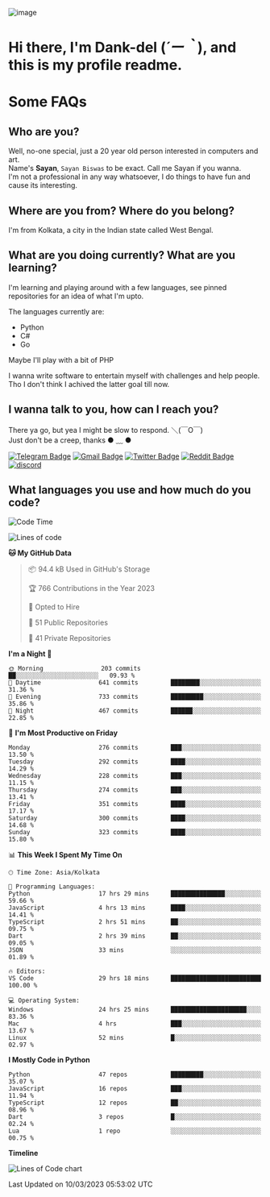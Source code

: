 ![image](https://user-images.githubusercontent.com/63096193/125182844-29f20800-e22f-11eb-8dc9-b0f2d29647bb.png)

# **Hi there, I'm Dank-del (*´ー｀*), and this is my profile readme.**
<!--  [![Profile views](https://gpvc.arturio.dev/dank-del)](https://github.com/dank-del) -->
# Some FAQs

## **Who are you?**

Well, no-one special, just a 20 year old person interested in computers and art. \
Name's **Sayan**, `Sayan Biswas` to be exact. Call me Sayan if you wanna. \
I'm not a professional in any way whatsoever, I do things to have fun and cause its interesting.

## **Where are you from? Where do you belong?**

I'm from Kolkata, a city in the Indian state called West Bengal.

## **What are you doing currently? What are you learning?**

I'm learning and playing around with a few languages, see pinned repositories for an idea of what I'm upto.

The languages currently are:

- Python
- C#
- Go

Maybe I'll play with a bit of PHP

I wanna write software to entertain myself with challenges and help people. \
Tho I don't think I achived the latter goal till now.

<!--## **Eww, I see a weeb profile.**

Can't help it, it's the best way to hide my face on this account
> Why do people hate weebs .-.

## **Cool, what more interests you?**

My interests are quite, weird. They're scattered all over the place. \
I've been fascinated by music and have studied it since the age of 6, I've performed on stage and on air but yeah now I've been away from that. I specialize in key instruments. \
Another thing that interests me is Media Production, aka, working with audio, video and broadcasting media.

> I just like art in general. also feeds the reason of me being obsessed with Japanese drawings (⋟ ﹏ ⋞)-->

## **I wanna talk to you, how can I reach you?**

There ya go, but yea I might be slow to respond. ＼(￣O￣) \
Just don't be a creep, thanks ● ﹏ ●

[![Telegram Badge](https://img.shields.io/badge/-dank_as_fuck-1ca0f1?style=flat-square&logo=telegram&logoColor=white&link=https://t.me/dank_as_fuck)](https://t.me/dank_as_fuck)
[![Gmail Badge](https://img.shields.io/badge/-sayan@asia.com-c14438?style=flat-square&logo=Gmail&logoColor=white&link=mailto:sayan@asia.com)](mailto:sayan@asia.com)
[![Twitter Badge](https://img.shields.io/twitter/follow/TheDankDel?style=social)](https://twitter.com/TheDankDel)
[![Reddit Badge](https://img.shields.io/reddit/user-karma/combined/dank_as_fuck_?style=social)](https://www.reddit.com/user/dank_as_fuck_/)
[![discord](https://discord-md-badge.vercel.app/api/shield/506536929152466945?style=social)](https://discordapp.com/users/506536929152466945)

## **What languages you use and how much do you code?**

<!--START_SECTION:waka-->
![Code Time](http://img.shields.io/badge/Code%20Time-1%2C113%20hrs%2049%20mins-blue)

![Lines of code](https://img.shields.io/badge/From%20Hello%20World%20I%27ve%20Written-2.4%20million%20lines%20of%20code-blue)

**🐱 My GitHub Data** 

> 📦 94.4 kB Used in GitHub's Storage 
 > 
> 🏆 766 Contributions in the Year 2023
 > 
> 💼 Opted to Hire
 > 
> 📜 51 Public Repositories 
 > 
> 🔑 41 Private Repositories 
 > 
**I'm a Night 🦉** 

```text
🌞 Morning                203 commits         ██░░░░░░░░░░░░░░░░░░░░░░░   09.93 % 
🌆 Daytime                641 commits         ████████░░░░░░░░░░░░░░░░░   31.36 % 
🌃 Evening                733 commits         █████████░░░░░░░░░░░░░░░░   35.86 % 
🌙 Night                  467 commits         ██████░░░░░░░░░░░░░░░░░░░   22.85 % 
```
📅 **I'm Most Productive on Friday** 

```text
Monday                   276 commits         ███░░░░░░░░░░░░░░░░░░░░░░   13.50 % 
Tuesday                  292 commits         ████░░░░░░░░░░░░░░░░░░░░░   14.29 % 
Wednesday                228 commits         ███░░░░░░░░░░░░░░░░░░░░░░   11.15 % 
Thursday                 274 commits         ███░░░░░░░░░░░░░░░░░░░░░░   13.41 % 
Friday                   351 commits         ████░░░░░░░░░░░░░░░░░░░░░   17.17 % 
Saturday                 300 commits         ████░░░░░░░░░░░░░░░░░░░░░   14.68 % 
Sunday                   323 commits         ████░░░░░░░░░░░░░░░░░░░░░   15.80 % 
```


📊 **This Week I Spent My Time On** 

```text
🕑︎ Time Zone: Asia/Kolkata

💬 Programming Languages: 
Python                   17 hrs 29 mins      ███████████████░░░░░░░░░░   59.66 % 
JavaScript               4 hrs 13 mins       ████░░░░░░░░░░░░░░░░░░░░░   14.41 % 
TypeScript               2 hrs 51 mins       ██░░░░░░░░░░░░░░░░░░░░░░░   09.75 % 
Dart                     2 hrs 39 mins       ██░░░░░░░░░░░░░░░░░░░░░░░   09.05 % 
JSON                     33 mins             ░░░░░░░░░░░░░░░░░░░░░░░░░   01.89 % 

🔥 Editors: 
VS Code                  29 hrs 18 mins      █████████████████████████   100.00 % 

💻 Operating System: 
Windows                  24 hrs 25 mins      █████████████████████░░░░   83.36 % 
Mac                      4 hrs               ███░░░░░░░░░░░░░░░░░░░░░░   13.67 % 
Linux                    52 mins             █░░░░░░░░░░░░░░░░░░░░░░░░   02.97 % 
```

**I Mostly Code in Python** 

```text
Python                   47 repos            █████████░░░░░░░░░░░░░░░░   35.07 % 
JavaScript               16 repos            ███░░░░░░░░░░░░░░░░░░░░░░   11.94 % 
TypeScript               12 repos            ██░░░░░░░░░░░░░░░░░░░░░░░   08.96 % 
Dart                     3 repos             █░░░░░░░░░░░░░░░░░░░░░░░░   02.24 % 
Lua                      1 repo              ░░░░░░░░░░░░░░░░░░░░░░░░░   00.75 % 
```



**Timeline**

![Lines of Code chart](https://raw.githubusercontent.com/Dank-del/Dank-del/main/assets/bar_graph.png)


 Last Updated on 10/03/2023 05:53:02 UTC
<!--END_SECTION:waka-->

<!--## **Can I stalk your spotify?**

Um sure.

![OwO Spotify](https://spotify-recently-played-readme.vercel.app/api?user=31fdrsslnr7nvq4ytqwtw7c4rxfm&count=5)-->
